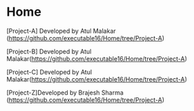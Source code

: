 # Home 

[Project-A] Developed by Atul Malakar (https://github.com/executable16/Home/tree/Project-A)

[Project-B] Developed by Atul Malakar(https://github.com/executable16/Home/tree/Project-A)

[Project-C] Developed by Atul Malakar(https://github.com/executable16/Home/tree/Project-A)

[Project-Z]Developed by Brajesh Sharma (https://github.com/executable16/Home/tree/Project-A)
